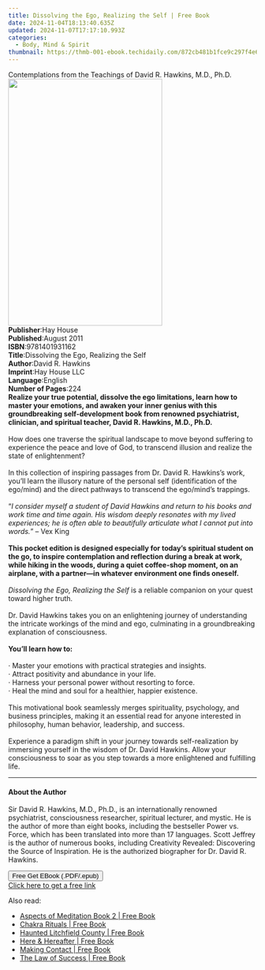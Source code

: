 ```yaml
---
title: Dissolving the Ego, Realizing the Self | Free Book
date: 2024-11-04T18:13:40.635Z
updated: 2024-11-07T17:17:10.993Z
categories:
  - Body, Mind & Spirit
thumbnail: https://thmb-001-ebook.techidaily.com/872cb481b1fce9c297f4e6fcf65317a7ef2c9446043657d25ca6d62a984c7273.jpg
---
```

<main id="book-container">
  <div class="flex flex-col">
    <div class="book-brief flex-1 py-6 px-4 sm:p-6 md:py-10 md:px-8">
      <!-- brief-->
      <div class="book-brief-main">
        Contemplations from the Teachings of David R. Hawkins, M.D., Ph.D.
      </div>
    </div>
    <div
      class="book-meta-info flex-1 grid gap-4 col-start-1 col-end-3 row-start-1 sm:mb-6 sm:grid-cols-4 lg:gap-6 lg:col-start-2 lg:row-end-6 lg:row-span-6 lg:mb-0"
    >
      <div
        class="book-meta-info-left place-content-center mt-4 p-4 text-sm leading-6 col-start-2 col-span-2 dark:text-slate-400"
      >
        <img
          class="w-full h-500 object-cover rounded-lg sm:h-255 sm:col-span-2 lg:col-span-full"
          src="https://img-001-ebook.techidaily.com/2c276e0b7965077201d5bebcd7a6ab01590cbeb238b05e4a57e71006b46e9be2.jpg"
          alt=""
          width="312"
          height="500"
        />
      </div>
      <div
        class="book-meta-info-right mt-2 col-start-1 row-start-2 col-span-3 self-center"
      >
        <!-- meta data  -->
        <div class="flex flex-col px-4 md:px-8">
          <div class="flex-1">
            <strong>Publisher</strong>:<span class="px-2">Hay House</span>
          </div>
          <div class="flex-1">
            <strong>Published</strong>:<span class="px-2">August 2011</span>
          </div>
          <div class="flex-1">
            <strong>ISBN</strong>:<span class="px-2">9781401931162</span>
          </div>
          <div class="flex-1">
            <strong>Title</strong>:<span class="px-2"
              >Dissolving the Ego, Realizing the Self</span
            >
          </div>
          <div class="flex-1">
            <strong>Author</strong>:<span class="px-2">David R. Hawkins</span>
          </div>
          <div class="flex-1">
            <strong>Imprint</strong>:<span class="px-2">Hay House LLC</span>
          </div>
          <div class="flex-1">
            <strong>Language</strong>:<span class="px-2">English</span>
          </div>
          <div class="flex-1">
            <strong>Number of Pages</strong>:<span class="px-2">224</span>
          </div>
        </div>
      </div>
    </div>
    <div class="book-description flex-1 py-6 px-4 sm:p-6 md:py-10 md:px-8">
      <div class="book-description-main">
        <div accordion-content="" id="description">
          <b
            >Realize your true potential, dissolve the ego limitations, learn
            how to master your emotions, and awaken your inner genius with this
            groundbreaking self-development book from renowned psychiatrist,
            clinician, and spiritual teacher, David R. Hawkins, M.D., Ph.D.</b
          ><br /><b><br /></b>How does one traverse the spiritual landscape to
          move beyond suffering to experience the peace and love of God, to
          transcend illusion and realize the state of enlightenment?<br /><br />In
          this collection of inspiring passages from Dr. David R. Hawkins’s
          work, you’ll learn the illusory nature of the personal self
          (identification of the ego/mind) and the direct pathways to transcend
          the ego/mind’s trappings.<br /><br />“<i
            >I consider myself a student of David Hawkins and return to his
            books and work time and time again. His wisdom deeply resonates with
            my lived experiences; he is often able to beautifully articulate
            what I cannot put into words.</i
          >” – Vex King<br /><br /><b
            >This pocket edition is designed especially for today’s spiritual
            student on the go, to inspire contemplation and reflection during a
            break at work, while hiking in the woods, during a quiet coffee-shop
            moment, on an airplane, with a partner—in whatever environment one
            finds oneself.</b
          ><br /><b><br /></b><i>Dissolving the Ego, Realizing the Self</i> is a
          reliable companion on your quest toward higher truth.<br /><br />Dr.
          David Hawkins takes you on an enlightening journey of understanding
          the intricate workings of the mind and ego, culminating in a
          groundbreaking explanation of consciousness.<br /><br /><b
            >You’ll learn how to:</b
          ><br /><b><br /></b>· Master your emotions with practical strategies
          and insights.<br />· Attract positivity and abundance in your life.<br />·
          Harness your personal power without resorting to force.<br />· Heal
          the mind and soul for a healthier, happier existence.<br /><br />This
          motivational book seamlessly merges spirituality, psychology, and
          business principles, making it an essential read for anyone interested
          in philosophy, human behavior, leadership, and success.<br /><br />Experience
          a paradigm shift in your journey towards self-realization by immersing
          yourself in the wisdom of Dr. David Hawkins. Allow your consciousness
          to soar as you step towards a more enlightened and fulfilling life.
        </div>
        <div class="accordion-fader"></div>
      </div>
    </div>
    <div class="book-excerpts flex-1 py-6 px-4 sm:p-6 md:py-10 md:px-8">
      <!-- excerpts-->
      <div class="book-excerpts-main">
        <hr />
        <h4 class="placeholder placeholder-heading">
          <span>About the Author</span>
        </h4>
        <p>
          Sir David R. Hawkins, M.D., Ph.D., is an internationally renowned
          psychiatrist, consciousness researcher, spiritual lecturer, and
          mystic. He is the author of more than eight books, including the
          bestseller Power vs. Force, which has been translated into more than
          17 languages. Scott Jeffrey is the author of numerous books, including
          Creativity Revealed: Discovering the Source of Inspiration. He is the
          authorized biographer for Dr. David R. Hawkins.
        </p>
      </div>
    </div>
    <div
      class="book-about-author flex-1 py-6 px-4 sm:p-6 md:py-10 md:px-8"
    ></div>
    <div class="book-free-get flex-1 py-6 px-4 sm:p-6 md:py-10 md:px-8">
      <button
        id="btn-free-get"
        class="bg-blue-500 hover:bg-blue-700 text-white font-bold py-2 px-4 rounded"
      >
        Free Get EBook (.PDF/.epub)
      </button>
      <div id="countdown-display" class="px-2 text-lg mt-2"></div>
      <a
        id="free-link"
        class="hidden bg-blue-500 hover:bg-blue-700 text-white font-bold py-2 px-4 rounded"
        href="https://www.ebooks.com/en-us/book/96317241/dissolving-the-ego-realizing-the-self/david-r-hawkins/"
        target="_blank"
        >Click here to get a free link</a
      >
    </div>
    <script>
      let countdownTime = 0;
      let countdownInterval = null;
      document
        .getElementById('btn-free-get')
        .addEventListener('click', startCountdown);
      function startCountdown() {
        countdownTime = new Date().getTime() + 60000 * 3;
        countdownInterval = setInterval(updateCountdown, 1000);
        document.getElementById('btn-free-get').disabled = true;
        document
          .getElementById('btn-free-get')
          .classList.add('bg-gray-500', 'cursor-not-allowed');
      }
      function updateCountdown() {
        let currentTime = new Date().getTime();
        let timeLeft = countdownTime - currentTime;
        let secondsLeft = Math.floor(timeLeft / 1000);
        document.getElementById('countdown-display').innerHTML =
          `Remaining time: ${secondsLeft} seconds.`;
        if (secondsLeft <= 0) {
          clearInterval(countdownInterval);
          document.getElementById('btn-free-get').classList.add('hidden');
          document.getElementById('free-link').classList.remove('hidden');
          document.getElementById('countdown-display').innerHTML = '';
        }
      }
    </script>
  </div>
</main>

<ins class="adsbygoogle"
      style="display:block"
      data-ad-client="ca-pub-7571918770474297"
      data-ad-slot="8358498916"
      data-ad-format="auto"
      data-full-width-responsive="true"></ins>
    

<span class="atpl-alsoreadstyle">Also read:</span>
<div><ul>
<li><a href="https://novels-ebooks.techidaily.com/210103392-9781250786456-aspects-of-meditation-book-2/"><u>Aspects of Meditation Book 2 | Free Book</u></a></li>
<li><a href="https://novels-ebooks.techidaily.com/210103412-9781250754639-chakra-rituals/"><u>Chakra Rituals | Free Book</u></a></li>
<li><a href="https://novels-ebooks.techidaily.com/210103837-9781439671139-haunted-litchfield-county/"><u>Haunted Litchfield County | Free Book</u></a></li>
<li><a href="https://novels-ebooks.techidaily.com/210103406-9781250796783-here-hereafter/"><u>Here & Hereafter | Free Book</u></a></li>
<li><a href="https://novels-ebooks.techidaily.com/210103416-9781250773951-making-contact/"><u>Making Contact | Free Book</u></a></li>
<li><a href="https://novels-ebooks.techidaily.com/210103440-9781250794932-the-law-of-success/"><u>The Law of Success | Free Book</u></a></li>
</ul></div>

